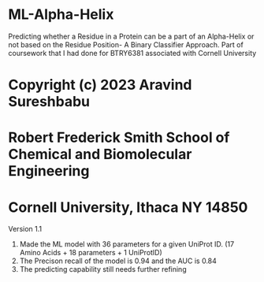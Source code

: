 # ML-Alpha-Helix
Predicting whether a Residue in a Protein can be a part of an Alpha-Helix or not based on the Residue Position- A Binary Classifier Approach. 
Part of coursework that I had done for BTRY6381 associated with Cornell University 

# Copyright (c) 2023 Aravind Sureshbabu
# Robert Frederick Smith School of Chemical and Biomolecular Engineering
# Cornell University, Ithaca NY 14850

Version 1.1

1) Made the ML model with 36 parameters for a given UniProt ID. (17 Amino Acids + 18 parameters + 1 UniProtID) 
2) The Precison recall of the model is 0.94 and the AUC is 0.84 
3) The predicting capability still needs further refining 
